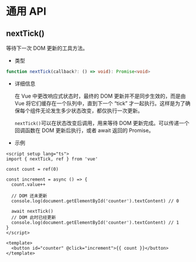 # 通用 API

## nextTick()

等待下一次 DOM 更新的工具方法。

- 类型

```ts
function nextTick(callback?: () => void): Promise<void>
```

- 详细信息

  在 Vue 中更改响应式状态时，最终的 DOM 更新并不是同步生效的，而是由 Vue 将它们缓存在一个队列中，直到下一个 “tick” 才一起执行。这样是为了确保每个组件无论发生多少状态改变，都仅执行一次更新。

  `nextTick()`可以在状态改变后调用，用来等待 DOM 更新完成。可以传递一个回调函数在 DOM 更新后执行，或者 await 返回的 Promise。

- 示例

```vue
<script setup lang="ts">
import { nextTick, ref } from 'vue'

const count = ref(0)

const increment = async () => {
  count.value++

  // DOM 还未更新
  console.log(document.getElementById('counter').textContent) // 0

  await nextTick()
  // DOM 此时已经更新
  console.log(document.getElementById('counter').textContent) // 1
}
</script>

<template>
  <button id="counter" @click="increment">{{ count }}</button>
</template>
```
